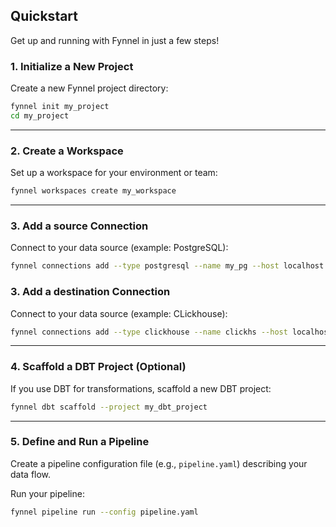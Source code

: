 ## Quickstart

Get up and running with Fynnel in just a few steps!

### 1. Initialize a New Project

Create a new Fynnel project directory:

```bash
fynnel init my_project
cd my_project
```

---

### 2. Create a Workspace

Set up a workspace for your environment or team:

```bash
fynnel workspaces create my_workspace
```

---

### 3. Add a source Connection

Connect to your data source (example: PostgreSQL):

```bash
fynnel connections add --type postgresql --name my_pg --host localhost --port 5432 --user user --password pass --database dbname
```

### 3. Add a destination Connection

Connect to your data source (example: CLickhouse):

```bash
fynnel connections add --type clickhouse --name clickhs --host localhost --port 6349 --user user --password pass --database dbname
```

---

### 4. Scaffold a DBT Project (Optional)

If you use DBT for transformations, scaffold a new DBT project:

```bash
fynnel dbt scaffold --project my_dbt_project
```

---

### 5. Define and Run a Pipeline

Create a pipeline configuration file (e.g., `pipeline.yaml`) describing your data flow.

Run your pipeline:

```bash
fynnel pipeline run --config pipeline.yaml
```


